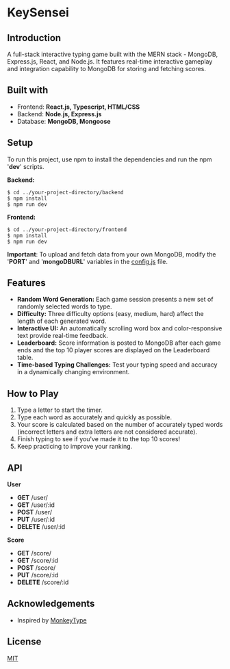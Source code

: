 # KeySensei
## Introduction
A full-stack interactive typing game built with the MERN stack - MongoDB, Express.js, React, and Node.js. 
It features real-time interactive gameplay and integration capability to MongoDB for storing and fetching scores.


## Built with
- Frontend: **React.js, Typescript, HTML/CSS**
- Backend: **Node.js, Express.js**
- Database: **MongoDB, Mongoose**

## Setup
To run this project, use npm to install the dependencies and run the npm '**dev**' scripts.

**Backend:**
```
$ cd ../your-project-directory/backend
$ npm install
$ npm run dev
```
**Frontend:**
```
$ cd ../your-project-directory/frontend
$ npm install
$ npm run dev
```

**Important**: To upload and fetch data from your own MongoDB, modify the '**PORT**' and '**mongoDBURL**' variables in the [config.js](https://github.com/ashutoshpandey27/KeySensei/edit/master/backend/config.js) file.

## Features
- **Random Word Generation:** Each game session presents a new set of randomly selected words to type.
- **Difficulty:** Three difficulty options (easy, medium, hard) affect the length of each generated word.
- **Interactive UI:** An automatically scrolling word box and color-responsive text provide real-time feedback.
- **Leaderboard:** Score information is posted to MongoDB after each game ends and the top 10 player scores are displayed on the Leaderboard table.
- **Time-based Typing Challenges:** Test your typing speed and accuracy in a dynamically changing environment.

## How to Play
1. Type a letter to start the timer.
2. Type each word as accurately and quickly as possible.
3. Your score is calculated based on the number of accurately typed words (incorrect letters and extra letters are not considered accurate).
4. Finish typing to see if you've made it to the top 10 scores!
5. Keep practicing to improve your ranking.

## API
**User**
- **GET** /user/
- **GET** /user/:id
- **POST** /user/
- **PUT** /user/:id
- **DELETE** /user/:id
  
**Score**
- **GET** /score/
- **GET** /score/:id
- **POST** /score/
- **PUT** /score/:id
- **DELETE** /score/:id


## Acknowledgements
- Inspired by [MonkeyType](https://monkeytype.com)

## License
[MIT](https://choosealicense.com/licenses/mit/)
